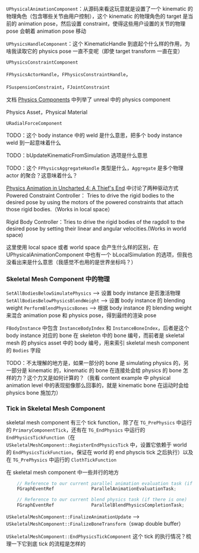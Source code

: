 `UPhysicalAnimationComponent`：从源码来看这玩意就是设置了一个 kinematic 的物理角色（包含哪些关节由用户控制），这个 kinematic 的物理角色的 target 是当前的 animation pose，然后设置 constraint，使得这些用户设置的关节的物理 pose 会朝着 animation pose 移动

`UPhysicsHandleComponent`：这个 KinematicHandle 到底起个什么样的作用，为啥我读取它的 physics pose 一直不变呢（即使 target transform 一直在变）

`UPhysicsConstraintComponent`

`FPhysicsActorHandle`，`FPhysicsConstraintHandle`，

`FSuspensionConstraint`，`FJointConstraint`

文档 [Physics Components](https://dev.epicgames.com/documentation/en-us/unreal-engine/physics-components-in-unreal-engine) 中列举了 unreal 中的 physics component

Physics Asset，Physical Material

`URadialForceComponent`

TODO：这个 body instance 中的 weld 是什么意思，把多个 body instance weld 到一起意味着什么 

TODO：bUpdateKinematicFromSimulation 选项是什么意思

TODO：这个 `FPhysicsAggregateHandle` 类型是什么，`Aggregate` 是多个物理 actor 的聚合？这意味着什么？


[Physics Animation in Uncharted 4: A Thief's End](https://www.youtube.com/watch?v=7S-_vuoKgR4) 中讨论了两种驱动方式
Powered Constraint Controller： Tries to drive the rigid bodies to the desired pose by using the motors of the powered constraints that attach those rigid bodies.（Works in local space）

Rigid Body Controller：Tries to drive the rigid bodies of the ragdoll to the desired pose by setting their linear and angular velocities.(Works in world space)

这里使用 local space 或者 world space 会产生什么样的区别，在 UPhysicalAnimationComponent 中也有一个 bLocalSimulation 的选项，但我也没看出来是什么意思（我感觉不也用的是世界坐标吗？）
### Skeletal Mesh Component 中的物理
`SetAllBodiesBelowSimulatePhysics` --> 设置 body instance 是否激活物理
`SetAllBodiesBelowPhysicsBlendWeight` --> 设置 body instance 的 blending weight
`PerformBlendPhysicsBones` --> 根据 body instance 的 blending weight 来混合 animation pose 和 physics pose，得到最终的渲染 pose

`FBodyInstance` 中包含 `InstanceBodyIndex` 和 `InstanceBoneIndex`，后者是这个 body instance 对应的 bone 在 skeleton 中的 bone 编号，而前者是 skeletal mesh 的 physics asset 中的 body 编号，用来索引 skeletal mesh component 的 `Bodies` 字段

TODO：不太理解的地方是，如果一部分的 bone 是 simulating physics 的，另一部分是 kinematic 的，kinematic 的 bone 在连接处会给 physics 的 bone 怎样的力？这个力又是如何计算的？（我看 content example 中 physical animation level 中的表现挺像那么回事的，就是 kinematic bone 在运动时会给 physics bone 施加力）
### Tick in Skeletal Mesh Component
 skeletal mesh component 有三个 tick function，除了在 `TG_PrePhysics` 中运行的 `PrimaryComponentTick`，还有在 `TG_EndPhysics` 中运行的 `EndPhysicsTickFunction`（在 `USkeletalMeshComponent::RegisterEndPhysicsTick` 中，设置它依赖于 world 的 `EndPhysicsTickFunction`，保证在 world 的 end physcis tick 之后执行）以及在 `TG_PrePhysics` 中运行的 `ClothTickFunction`


在 skeletal mesh component 中一些并行的地方
```c++
	// Reference to our current parallel animation evaluation task (if there is one)
	FGraphEventRef				ParallelAnimationEvaluationTask;

	// Reference to our current blend physics task (if there is one)
	FGraphEventRef				ParallelBlendPhysicsCompletionTask;
```

`USkeletalMeshComponent::FinalizeAnimationUpdate`
--> `USkeletalMeshComponent::FinalizeBoneTransform`（swap double buffer）


`USkeletalMeshComponent::EndPhysicsTickComponent` 这个 tick 的执行情况？梳理一下它到底 tick 的流程是怎样的
